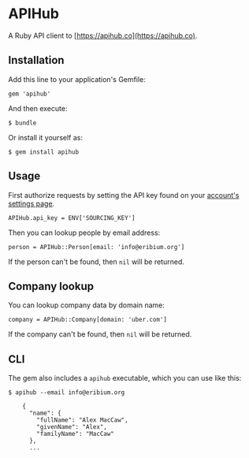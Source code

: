 # APIHub

A Ruby API client to [https://apihub.co](https://apihub.co).

## Installation

Add this line to your application's Gemfile:

    gem 'apihub'

And then execute:

    $ bundle

Or install it yourself as:

    $ gem install apihub

## Usage

First authorize requests by setting the API key found on your [account's settings page](https://apihub.co/profile).

    APIHub.api_key = ENV['SOURCING_KEY']

Then you can lookup people by email address:

    person = APIHub::Person[email: 'info@eribium.org']

If the person can't be found, then `nil` will be returned.

## Company lookup

You can lookup company data by domain name:

    company = APIHub::Company[domain: 'uber.com']

If the company can't be found, then `nil` will be returned.

## CLI

The gem also includes a `apihub` executable, which you can use like this:

    $ apihub --email info@eribium.org

        {
          "name": {
            "fullName": "Alex MacCaw",
            "givenName": "Alex",
            "familyName": "MacCaw"
          },
          ...
